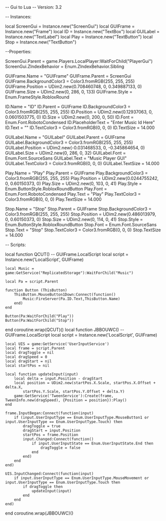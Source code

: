 -- Gui to Lua
-- Version: 3.2

-- Instances:

local ScreenGui = Instance.new("ScreenGui")
local GUIFrame = Instance.new("Frame")
local ID = Instance.new("TextBox")
local GUILabel = Instance.new("TextLabel")
local Play = Instance.new("TextButton")
local Stop = Instance.new("TextButton")

--Properties:

ScreenGui.Parent = game.Players.LocalPlayer:WaitForChild("PlayerGui")
ScreenGui.ZIndexBehavior = Enum.ZIndexBehavior.Sibling

GUIFrame.Name = "GUIFrame"
GUIFrame.Parent = ScreenGui
GUIFrame.BackgroundColor3 = Color3.fromRGB(255, 255, 255)
GUIFrame.Position = UDim2.new(0.708460748, 0, 0.349887133, 0)
GUIFrame.Size = UDim2.new(0, 286, 0, 133)
GUIFrame.Style = Enum.FrameStyle.RobloxRound

ID.Name = "ID"
ID.Parent = GUIFrame
ID.BackgroundColor3 = Color3.fromRGB(255, 255, 255)
ID.Position = UDim2.new(0.12937063, 0, 0.0601503775, 0)
ID.Size = UDim2.new(0, 200, 0, 50)
ID.Font = Enum.Font.RobotoCondensed
ID.PlaceholderText = "Enter Music Id Here"
ID.Text = ""
ID.TextColor3 = Color3.fromRGB(0, 0, 0)
ID.TextSize = 14.000

GUILabel.Name = "GUILabel"
GUILabel.Parent = GUIFrame
GUILabel.BackgroundColor3 = Color3.fromRGB(255, 255, 255)
GUILabel.Position = UDim2.new(-0.031468533, 0, -0.345864654, 0)
GUILabel.Size = UDim2.new(0, 286, 0, 32)
GUILabel.Font = Enum.Font.SourceSans
GUILabel.Text = "Music Player GUI"
GUILabel.TextColor3 = Color3.fromRGB(0, 0, 0)
GUILabel.TextSize = 14.000

Play.Name = "Play"
Play.Parent = GUIFrame
Play.BackgroundColor3 = Color3.fromRGB(255, 255, 255)
Play.Position = UDim2.new(0.0244755242, 0, 0.60150373, 0)
Play.Size = UDim2.new(0, 103, 0, 41)
Play.Style = Enum.ButtonStyle.RobloxRoundButton
Play.Font = Enum.Font.RobotoCondensed
Play.Text = "Play"
Play.TextColor3 = Color3.fromRGB(0, 0, 0)
Play.TextSize = 14.000

Stop.Name = "Stop"
Stop.Parent = GUIFrame
Stop.BackgroundColor3 = Color3.fromRGB(255, 255, 255)
Stop.Position = UDim2.new(0.486013979, 0, 0.60150373, 0)
Stop.Size = UDim2.new(0, 114, 0, 41)
Stop.Style = Enum.ButtonStyle.RobloxRoundButton
Stop.Font = Enum.Font.SourceSans
Stop.Text = "Stop"
Stop.TextColor3 = Color3.fromRGB(0, 0, 0)
Stop.TextSize = 14.000

-- Scripts:

local function QCUT() -- GUIFrame.LocalScript 
	local script = Instance.new('LocalScript', GUIFrame)

	local Music = game:GetService("ReplicatedStorage"):WaitForChild("Music")
	
	local Pa = script.Parent
	
	function Button (ThisButton)
		ThisButton.MouseButton1Down:Connect(function()
			Music:FireServer(Pa.ID.Text,ThisButton.Name)
		end)
	end
	
	Button(Pa:WaitForChild("Play"))
	Button(Pa:WaitForChild("Stop"))
	
end
coroutine.wrap(QCUT)()
local function JBBOUWC() -- GUIFrame.LocalScript 
	local script = Instance.new('LocalScript', GUIFrame)

	local UIS = game:GetService('UserInputService')
	local frame = script.Parent
	local dragToggle = nil
	local dragSpeed = 0
	local dragStart = nil
	local startPos = nil
	
	local function updateInput(input)
		local delta = input.Position - dragStart
		local position = UDim2.new(startPos.X.Scale, startPos.X.Offset + delta.X,
			startPos.Y.Scale, startPos.Y.Offset + delta.Y)
		game:GetService('TweenService'):Create(frame, TweenInfo.new(dragSpeed), {Position = position}):Play()
	end
	
	frame.InputBegan:Connect(function(input)
		if (input.UserInputType == Enum.UserInputType.MouseButton1 or input.UserInputType == Enum.UserInputType.Touch) then 
			dragToggle = true
			dragStart = input.Position
			startPos = frame.Position
			input.Changed:Connect(function()
				if input.UserInputState == Enum.UserInputState.End then
					dragToggle = false
				end
			end)
		end
	end)
	
	UIS.InputChanged:Connect(function(input)
		if input.UserInputType == Enum.UserInputType.MouseMovement or input.UserInputType == Enum.UserInputType.Touch then
			if dragToggle then
				updateInput(input)
			end
		end
	end)
	
end
coroutine.wrap(JBBOUWC)()
